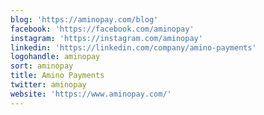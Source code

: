 ```yaml
---
blog: 'https://aminopay.com/blog'
facebook: 'https://facebook.com/aminopay'
instagram: 'https://instagram.com/aminopay'
linkedin: 'https://linkedin.com/company/amino-payments'
logohandle: aminopay
sort: aminopay
title: Amino Payments
twitter: aminopay
website: 'https://www.aminopay.com/'
---
```

